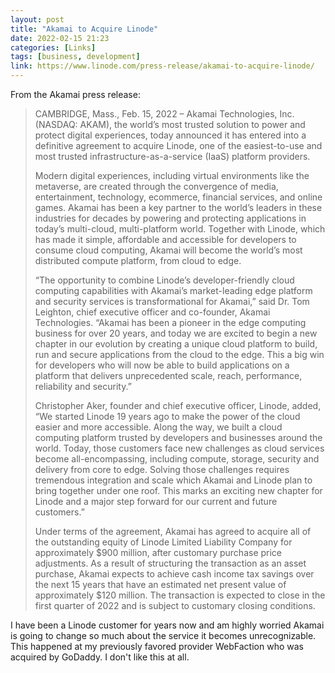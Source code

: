 ```yaml
---
layout: post
title: "Akamai to Acquire Linode"
date: 2022-02-15 21:23
categories: [Links]
tags: [business, development]
link: https://www.linode.com/press-release/akamai-to-acquire-linode/
---
```


From the Akamai press release:

>CAMBRIDGE, Mass., Feb. 15, 2022 – Akamai Technologies, Inc. (NASDAQ: AKAM), the world’s most trusted solution to power and protect digital experiences, today announced it has entered into a definitive agreement to acquire Linode, one of the easiest-to-use and most trusted infrastructure-as-a-service (IaaS) platform providers.
>
>Modern digital experiences, including virtual environments like the metaverse, are created through the convergence of media, entertainment, technology, ecommerce, financial services, and online games. Akamai has been a key partner to the world’s leaders in these industries for decades by powering and protecting applications in today’s multi-cloud, multi-platform world. Together with Linode, which has made it simple, affordable and accessible for developers to consume cloud computing, Akamai will become the world’s most distributed compute platform, from cloud to edge.
>
>“The opportunity to combine Linode’s developer-friendly cloud computing capabilities with Akamai’s market-leading edge platform and security services is transformational for Akamai,” said Dr. Tom Leighton, chief executive officer and co-founder, Akamai Technologies. “Akamai has been a pioneer in the edge computing business for over 20 years, and today we are excited to begin a new chapter in our evolution by creating a unique cloud platform to build, run and secure applications from the cloud to the edge. This a big win for developers who will now be able to build applications on a platform that delivers unprecedented scale, reach, performance, reliability and security.​”
>
>Christopher Aker, founder and chief executive officer, Linode, added, “We started Linode 19 years ago to make the power of the cloud easier and more accessible. Along the way, we built a cloud computing platform trusted by developers and businesses around the world. Today, those customers face new challenges as cloud services become all-encompassing, including compute, storage, security and delivery from core to edge. Solving those challenges requires tremendous integration and scale which Akamai and Linode plan to bring together under one roof. This marks an exciting new chapter for Linode and a major step forward for our current and future customers.”
>
>Under terms of the agreement, Akamai has agreed to acquire all of the outstanding equity of Linode Limited Liability Company for approximately $900 million, after customary purchase price adjustments. As a result of structuring the transaction as an asset purchase, Akamai expects to achieve cash income tax savings over the next 15 years that have an estimated net present value of approximately $120 million. The transaction is expected to close in the first quarter of 2022 and is subject to customary closing conditions.

I have been a Linode customer for years now and am highly worried Akamai is going to change so much about the service it becomes unrecognizable. This happened at my previously favored provider WebFaction who was acquired by GoDaddy. I don't like this at all.
